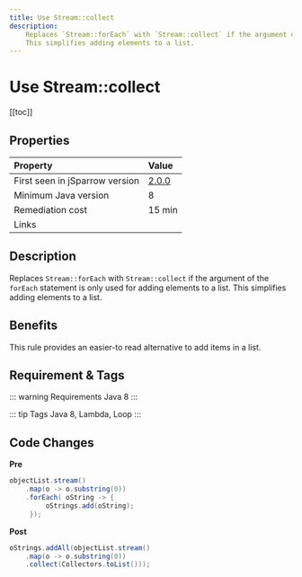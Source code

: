 ```yaml
---
title: Use Stream::collect
description:
    Replaces `Stream::forEach` with `Stream::collect` if the argument of the `forEach` statement is only used for adding elements to a list.
    This simplifies adding elements to a list.
---
```


# Use Stream::collect

[[toc]]

## Properties

| Property                        | Value |
|:------------------------------- |:----- |
| First seen in jSparrow version  | [2.0.0](/eclipse/release-notes.html#_2-0-0) |
| Minimum Java version            | 8     |
| Remediation cost                | 15 min |
| Links                           |       |

## Description
Replaces `Stream::forEach` with `Stream::collect` if the argument of the `forEach` statement is only used for adding elements to a list.
This simplifies adding elements to a list.

## Benefits

This rule provides an easier-to read alternative to add items in a list.

## Requirement & Tags

::: warning Requirements
Java 8
:::

::: tip Tags
Java 8, Lambda, Loop
:::

## Code Changes

__Pre__
```java
objectList.stream()
    .map(o -> o.substring(0))
    .forEach( oString -> {
         oStrings.add(oString);
     });
```

__Post__
```java
oStrings.addAll(objectList.stream()
    .map(o -> o.substring(0))
    .collect(Collectors.toList()));
```
